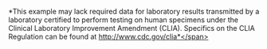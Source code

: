 <span class="bg-success" markdown="1">*This example may lack required data for laboratory results transmitted by a laboratory certified to perform testing on human specimens under the Clinical Laboratory Improvement Amendment (CLIA). Specifics on the CLIA Regulation can be found at http://www.cdc.gov/clia*</span><!-- new-content -->
